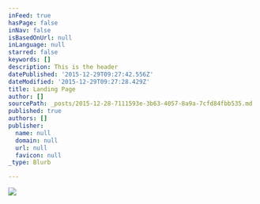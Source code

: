 ```yaml
---
inFeed: true
hasPage: false
inNav: false
isBasedOnUrl: null
inLanguage: null
starred: false
keywords: []
description: This is the header
datePublished: '2015-12-29T09:27:42.556Z'
dateModified: '2015-12-29T09:27:28.429Z'
title: Landing Page
author: []
sourcePath: _posts/2015-12-28-7111593e-3b63-4057-8a9a-7cfd84fbb535.md
published: true
authors: []
publisher:
  name: null
  domain: null
  url: null
  favicon: null
_type: Blurb

---
```

![](https://the-grid-user-content.s3-us-west-2.amazonaws.com/a01e4f46-0ffc-401e-8d30-21d88f881377.png)